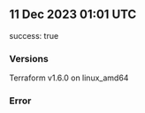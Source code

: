 ## 11 Dec 2023 01:01 UTC

success: true

### Versions

Terraform v1.6.0 on linux_amd64

### Error



